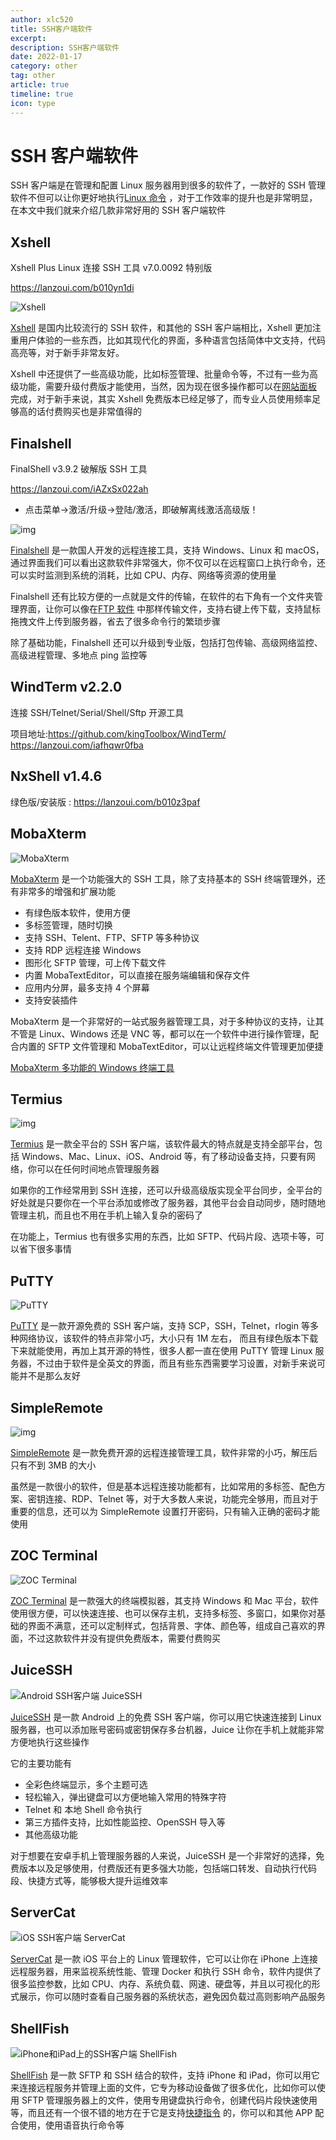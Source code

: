 ```yaml
---
author: xlc520
title: SSH客户端软件
excerpt: 
description: SSH客户端软件
date: 2022-01-17
category: other
tag: other
article: true
timeline: true
icon: type
---
```


# SSH 客户端软件

SSH 客户端是在管理和配置 Linux 服务器用到很多的软件了，一款好的 SSH
管理软件不但可以让你更好地执行[Linux 命令](https://www.v1tx.com/post/linux-commands/)
，对于工作效率的提升也是非常明显，在本文中我们就来介绍几款非常好用的 SSH 客户端软件

## Xshell

Xshell Plus Linux 连接 SSH 工具 v7.0.0092 特别版

<https://lanzoui.com/b010yn1di>

![Xshell](https://bitbucket.org/xlc520/blogasset/raw/main/images2/2019103708637-800x493.jpg)

[Xshell](https://www.netsarang.com/zh/xshell/)
是国内比较流行的 SSH 软件，和其他的 SSH 客户端相比，Xshell 更加注重用户体验的一些东西，比如其现代化的界面，多种语言包括简体中文支持，代码高亮等，对于新手非常友好。

Xshell
中还提供了一些高级功能，比如标签管理、批量命令等，不过有一些为高级功能，需要升级付费版才能使用，当然，因为现在很多操作都可以在[网站面板](https://www.v1tx.com/post/best-hosting-control-panels/)
完成，对于新手来说，其实 Xshell 免费版本已经足够了，而专业人员使用频率足够高的话付费购买也是非常值得的

## Finalshell

FinalShell v3.9.2 破解版 SSH 工具

<https://lanzoui.com/iAZxSx022ah>

- 点击菜单->激活/升级->登陆/激活，即破解离线激活高级版！

![img](https://bitbucket.org/xlc520/blogasset/raw/main/images2/20190911171724.jpg)

[Finalshell](http://www.hostbuf.com/) 是一款国人开发的远程连接工具，支持 Windows、Linux 和
macOS，通过界面我们可以看出这款软件非常强大，你不仅可以在远程窗口上执行命令，还可以实时监测到系统的消耗，比如
CPU、内存、网络等资源的使用量

Finalshell
还有比较方便的一点就是文件的传输，在软件的右下角有一个文件夹管理界面，让你可以像在[FTP 软件](https://www.v1tx.com/post/best-ftp-client/)
中那样传输文件，支持右键上传下载，支持鼠标拖拽文件上传到服务器，省去了很多命令行的繁琐步骤

除了基础功能，Finalshell 还可以升级到专业版，包括打包传输、高级网络监控、高级进程管理、多地点 ping 监控等

## WindTerm v2.2.0

连接 SSH/Telnet/Serial/Shell/Sftp 开源工具

项目地址:<https://github.com/kingToolbox/WindTerm/>
<https://lanzoui.com/iafhqwr0fba>

## NxShell v1.4.6

绿色版/安装版 : <https://lanzoui.com/b010z3paf>

## MobaXterm

![MobaXterm](https://bitbucket.org/xlc520/blogasset/raw/main/images2/2019101843976-800x496.jpg)

[MobaXterm](https://mobaxterm.mobatek.net/) 是一个功能强大的 SSH 工具，除了支持基本的 SSH 终端管理外，还有非常多的增强和扩展功能

- 有绿色版本软件，使用方便
- 多标签管理，随时切换
- 支持 SSH、Telent、FTP、SFTP 等多种协议
- 支持 RDP 远程连接 Windows
- 图形化 SFTP 管理，可上传下载文件
- 内置 MobaTextEditor，可以直接在服务端编辑和保存文件
- 应用内分屏，最多支持 4 个屏幕
- 支持安装插件

MobaXterm
是一个非常好的一站式服务器管理工具，对于多种协议的支持，让其不管是 Linux、Windows 还是 VNC 等，都可以在一个软件中进行操作管理，配合内置的
SFTP 文件管理和 MobaTextEditor，可以让远程终端文件管理更加便捷

[MobaXterm 多功能的 Windows 终端工具](https://www.v1tx.com/post/mobaxterm/)

## Termius

![img](https://bitbucket.org/xlc520/blogasset/raw/main/images2/20200101100956-1024x670.jpg)

[Termius](https://termius.com/)
是一款全平台的 SSH 客户端，该软件最大的特点就是支持全部平台，包括 Windows、Mac、Linux、iOS、Android
等，有了移动设备支持，只要有网络，你可以在任何时间地点管理服务器

如果你的工作经常用到 SSH 连接，还可以升级高级版实现全平台同步，全平台的好处就是只要你在一个平台添加或修改了服务器，其他平台会自动同步，随时随地管理主机，而且也不用在手机上输入复杂的密码了

在功能上，Termius 也有很多实用的东西，比如 SFTP、代码片段、选项卡等，可以省下很多事情

## PuTTY

![PuTTY](https://bitbucket.org/xlc520/blogasset/raw/main/images2/2019163024711-800x505.jpg)

[PuTTY](https://www.putty.org/) 是一款开源免费的 SSH 客户端，支持 SCP，SSH，Telnet，rlogin 等多种网络协议，该软件的特点非常小巧，大小只有
1M 左右，
而且有绿色版本下载下来就能使用，再加上其开源的特性，很多人都一直在使用 PuTTY 管理 Linux
服务器，不过由于软件是全英文的界面，而且有些东西需要学习设置，对新手来说可能并不是那么友好

## SimpleRemote

![img](https://bitbucket.org/xlc520/blogasset/raw/main/images2/20190911170438-1024x568.jpg)

[SimpleRemote](http://www.91fk.net/) 是一款免费开源的远程连接管理工具，软件非常的小巧，解压后只有不到 3MB 的大小

虽然是一款很小的软件，但是基本远程连接功能都有，比如常用的多标签、配色方案、密钥连接、RDP、Telnet
等，对于大多数人来说，功能完全够用，而且对于重要的信息，还可以为 SimpleRemote 设置打开密码，只有输入正确的密码才能使用

## ZOC Terminal

![ZOC Terminal](https://bitbucket.org/xlc520/blogasset/raw/main/images2/2019171854023-800x570.jpg)

[ZOC Terminal](https://www.emtec.com/zoc/)
是一款强大的终端模拟器，其支持 Windows 和 Mac
平台，软件使用很方便，可以快速连接、也可以保存主机，支持多标签、多窗口，如果你对基础的界面不满意，还可以定制样式，包括背景、字体、颜色等，组成自己喜欢的界面，不过这款软件并没有提供免费版本，需要付费购买

## JuiceSSH

![Android SSH客户端 JuiceSSH](https://bitbucket.org/xlc520/blogasset/raw/main/images2/20201202073329-1024x499.jpg)

[JuiceSSH](https://juicessh.com/) 是一款 Android 上的免费 SSH 客户端，你可以用它快速连接到 Linux
服务器，也可以添加账号密码或密钥保存多台机器，Juice
让你在手机上就能非常方便地执行这些操作

它的主要功能有

- 全彩色终端显示，多个主题可选
- 轻松输入，弹出键盘可以方便地输入常用的特殊字符
- Telnet 和 本地 Shell 命令执行
- 第三方插件支持，比如性能监控、OpenSSH 导入等
- 其他高级功能

对于想要在安卓手机上管理服务器的人来说，JuiceSSH 是一个非常好的选择，免费版本以及足够使用，付费版还有更多强大功能，包括端口转发、自动执行代码段、快捷方式等，能够极大提升运维效率

## ServerCat

![iOS SSH客户端 ServerCat](https://bitbucket.org/xlc520/blogasset/raw/main/images2/20201202073517-1024x515.jpg)

[ServerCat](https://apps.apple.com/cn/app/servercat-linux-监控-ssh-终端/id1501532023)
是一款 iOS 平台上的 Linux 管理软件，它可以让你在 iPhone 上连接远程服务器，用来监视系统性能、管理 Docker 和执行 SSH
命令，软件内提供了很多监控参数，比如 CPU、内存、系统负载、网速、硬盘等，并且以可视化的形式展示，你可以随时查看自己服务器的系统状态，避免因负载过高则影响产品服务

## ShellFish

![iPhone和iPad上的SSH客户端 ShellFish](https://bitbucket.org/xlc520/blogasset/raw/main/images2/20210719141114-1024x517.jpg)

[ShellFish](https://apps.apple.com/cn/app/secure-shellfish/id1336634154)
是一款 SFTP 和 SSH 结合的软件，支持 iPhone 和 iPad，你可以用它来连接远程服务并管理上面的文件，它专为移动设备做了很多优化，比如你可以使用
SFTP
管理服务器上的文件，使用专用键盘执行命令，创建代码片段快速使用等，而且还有一个很不错的地方在于它是支持[快捷指令](https://www.v1tx.com/post/shortcuts/)
的，你可以和其他 APP 配合使用，使用语音执行命令等
